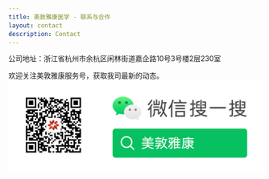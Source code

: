 ```yaml
---
title: 美敦雅康医学 - 联系与合作
layout: contact
description: Contact
---
```


公司地址：浙江省杭州市余杭区闲林街道嘉企路10号3号楼2层230室

欢迎关注美敦雅康服务号，获取我司最新的动态。
![WeChat Services](/images/wechat_service.png)